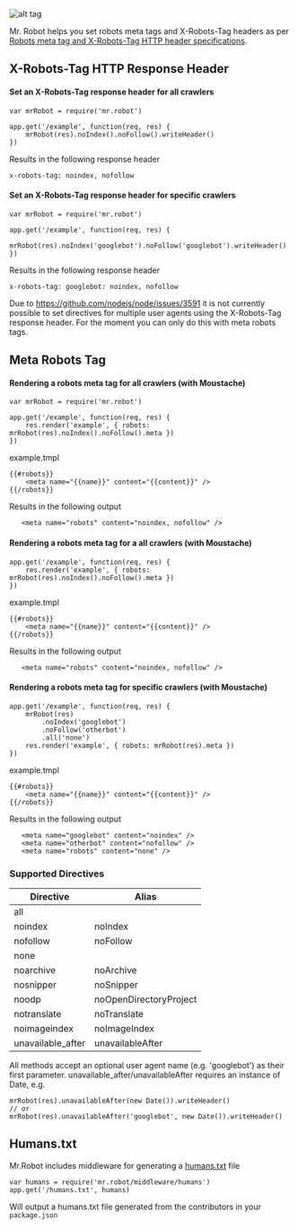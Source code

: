 ![alt tag](https://raw.github.com/guidesmiths/mr.robot/master/MrRobot.png)

Mr. Robot helps you set robots meta tags and X-Robots-Tag headers as per [Robots meta tag and X-Robots-Tag HTTP header specifications](https://developers.google.com/webmasters/control-crawl-index/docs/robots_meta_tag?hl=en).

## X-Robots-Tag HTTP Response Header

#### Set an X-Robots-Tag response header for all crawlers
```
var mrRobot = require('mr.robot')

app.get('/example', function(req, res) {
    mrRobot(res).noIndex().noFollow().writeHeader()
})
```
Results in the following response header
```
x-robots-tag: noindex, nofollow
```

#### Set an X-Robots-Tag response header for specific crawlers
```
var mrRobot = require('mr.robot')

app.get('/example', function(req, res) {
    mrRobot(res).noIndex('googlebot').noFollow('googlebot').writeHeader()
})
```
Results in the following response header
```
x-robots-tag: googlebot: noindex, nofollow
```

Due to https://github.com/nodejs/node/issues/3591 it is not currently possible to set directives for multiple user agents using the X-Robots-Tag response header. For the moment you can only do this with meta robots tags.


## Meta Robots Tag

#### Rendering a robots meta tag for all crawlers (with Moustache)

```
var mrRobot = require('mr.robot')

app.get('/example', function(req, res) {
    res.render('example', { robots: mrRobot(res).noIndex().noFollow().meta })
})
```
example.tmpl
```
{{#robots}}
    <meta name="{{name}}" content="{{content}}" />
{{/robots}}

```
Results in the following output
```
   <meta name="robots" content="noindex, nofollow" />
```

#### Rendering a robots meta tag for a all crawlers (with Moustache)

```
app.get('/example', function(req, res) {
    res.render('example', { robots: mrRobot(res).noIndex().noFollow().meta })
})
```
example.tmpl
```
{{#robots}}
    <meta name="{{name}}" content="{{content}}" />
{{/robots}}

```
Results in the following output
```
   <meta name="robots" content="noindex, nofollow" />
```

#### Rendering a robots meta tag for specific crawlers (with Moustache)

```
app.get('/example', function(req, res) {
    mrRobot(res)
        .noIndex('googlebot')
        .noFollow('otherbot')
        .all('none')
    res.render('example', { robots: mrRobot(res).meta })
})
```
example.tmpl
```
{{#robots}}
    <meta name="{{name}}" content="{{content}}" />
{{/robots}}

```
Results in the following output
```
   <meta name="googlebot" content="noindex" />
   <meta name="otherbot" content="nofollow" />
   <meta name="robots" content="none" />
```


### Supported Directives

| Directive         | Alias                  |
|-------------------|------------------------|
| all               |                        |
| noindex           | noIndex                |
| nofollow          | noFollow               |
| none              |                        |
| noarchive         | noArchive              |
| nosnipper         | noSnipper              |
| noodp             | noOpenDirectoryProject |
| notranslate       | noTranslate            |
| noimageindex      | noImageIndex           |
| unavailable_after | unavailableAfter       |

All methods accept an optional user agent name (e.g. 'googlebot') as their first parameter.
unavailable_after/unavailableAfter requires an instance of Date, e.g.

```
mrRobot(res).unavailableAfter(new Date()).writeHeader()
// or
mrRobot(res).unavailableAfter('googlebot', new Date()).writeHeader()
```

## Humans.txt

Mr.Robot includes middleware for generating a [humans.txt](http://humanstxt.org) file

```
var humans = require('mr.robot/middleware/humans')
app.get('/humans.txt', humans)
```
Will output a humans.txt file generated from the contributors in your ```package.json```


